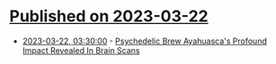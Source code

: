 # [Published on 2023-03-22](index.md)

* [2023-03-22, 03:30:00](https://science.slashdot.org/story/23/03/21/2219254/psychedelic-brew-ayahuascas-profound-impact-revealed-in-brain-scans?utm_source=rss1.0mainlinkanon&utm_medium=feed) - [Psychedelic Brew Ayahuasca's Profound Impact Revealed In Brain Scans](https://science.slashdot.org/story/23/03/21/2219254/psychedelic-brew-ayahuascas-profound-impact-revealed-in-brain-scans?utm_source=rss1.0mainlinkanon&utm_medium=feed)
